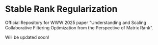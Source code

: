 # Stable Rank Regularization

Official Repository for WWW 2025 paper "Understanding and Scaling Collaborative Filtering Optimization from the Perspective of Matrix Rank". 

Will be updated soon! 
